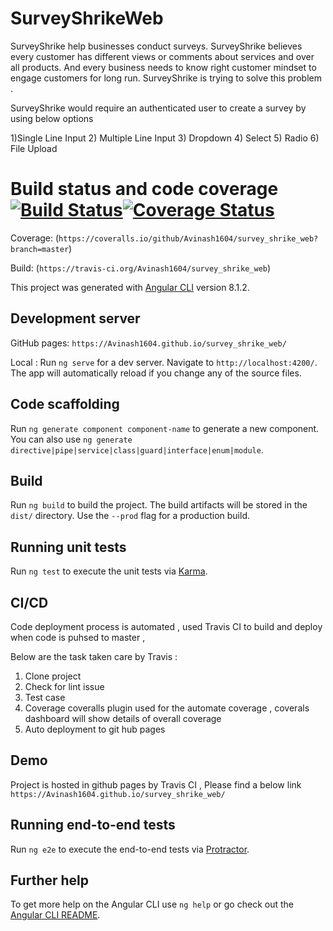 # SurveyShrikeWeb 

SurveyShrike help businesses conduct surveys. SurveyShrike believes every customer has different views or comments about services and over all products. And every business needs to know right customer mindset to engage customers for long run. SurveyShrike is trying to solve this problem .

SurveyShrike would require an authenticated user to create a survey by using below options

1)Single Line Input
2) Multiple Line Input
3) Dropdown
4) Select
5) Radio
6) File Upload

# Build status and code coverage [![Build Status](https://travis-ci.org/Avinash1604/survey_shrike_web.svg?branch=master)](https://travis-ci.org/Avinash1604/survey_shrike_web)[![Coverage Status](https://coveralls.io/repos/github/Avinash1604/survey_shrike_web/badge.svg?branch=master)](https://coveralls.io/github/Avinash1604/survey_shrike_web?branch=master)

Coverage:
(`https://coveralls.io/github/Avinash1604/survey_shrike_web?branch=master`)

Build:
(`https://travis-ci.org/Avinash1604/survey_shrike_web`)


This project was generated with [Angular CLI](https://github.com/angular/angular-cli) version 8.1.2.

## Development server

GitHub pages:
`https://Avinash1604.github.io/survey_shrike_web/`

Local :
Run `ng serve` for a dev server. Navigate to `http://localhost:4200/`. The app will automatically reload if you change any of the source files.

## Code scaffolding

Run `ng generate component component-name` to generate a new component. You can also use `ng generate directive|pipe|service|class|guard|interface|enum|module`.

## Build

Run `ng build` to build the project. The build artifacts will be stored in the `dist/` directory. Use the `--prod` flag for a production build.

## Running unit tests

Run `ng test` to execute the unit tests via [Karma](https://karma-runner.github.io).

## CI/CD 
 
Code deployment process is automated , used Travis CI to build and deploy when code is puhsed to master , 

Below are the task taken care by Travis :
1) Clone project 
2) Check for lint issue 
3) Test case 
4) Coverage 
 coveralls plugin used for the automate coverage , coverals dashboard will show details of overall coverage
5) Auto deployment to git hub pages 

## Demo 

Project is hosted in github pages by Travis CI , Please find a below link 
`https://Avinash1604.github.io/survey_shrike_web/`

## Running end-to-end tests

Run `ng e2e` to execute the end-to-end tests via [Protractor](http://www.protractortest.org/).


## Further help

To get more help on the Angular CLI use `ng help` or go check out the [Angular CLI README](https://github.com/angular/angular-cli/blob/master/README.md).


